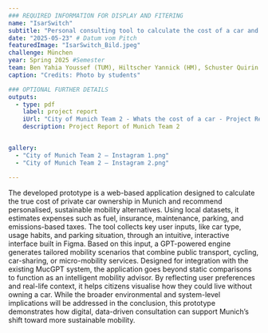 ```yaml
---
### REQUIRED INFORMATION FOR DISPLAY AND FITERING
name: "IsarSwitch"
subtitle: "Personal consulting tool to calculate the cost of a car and provide sustainable alternatives."
date: "2025-05-23" # Datum vom Pitch
featuredImage: "IsarSwitch_Bild.jpeg"
challenge: München
year: Spring 2025 #Semester
team: Ben Yahia Youssef (TUM), Hiltscher Yannick (HM), Schuster Quirin (TUM), Ferreira De Almeida Gonçalo (TUM)
caption: "Credits: Photo by students"

### OPTIONAL FURTHER DETAILS
outputs:
  - type: pdf
    label: project report
    iUrl: "City of Munich Team 2 - Whats the cost of a car - Project Report.pdf"
    description: Project Report of Munich Team 2


gallery:
  - "City of Munich Team 2 – Instagram 1.png"
  - "City of Munich Team 2 – Instagram 2.png"

---
```


The developed prototype is a web-based application designed to calculate the true cost of private car ownership in Munich and recommend personalised, sustainable mobility alternatives. Using local datasets, it estimates expenses such as fuel, insurance, maintenance, parking, and emissions-based taxes. The tool collects key user inputs, like car type, usage habits, and parking situation, through an intuitive, interactive interface built in Figma. Based on this input, a GPT-powered engine generates tailored mobility scenarios that combine public transport, cycling, car-sharing, or micro-mobility services. Designed for integration with the existing MucGPT system, the application goes beyond static comparisons to function as an intelligent mobility advisor. By reflecting user preferences and real-life context, it helps citizens visualise how they could live without owning a car. While the broader environmental and system-level
implications will be addressed in the conclusion, this prototype demonstrates how digital, data-driven consultation can support Munich’s shift toward more sustainable mobility.
